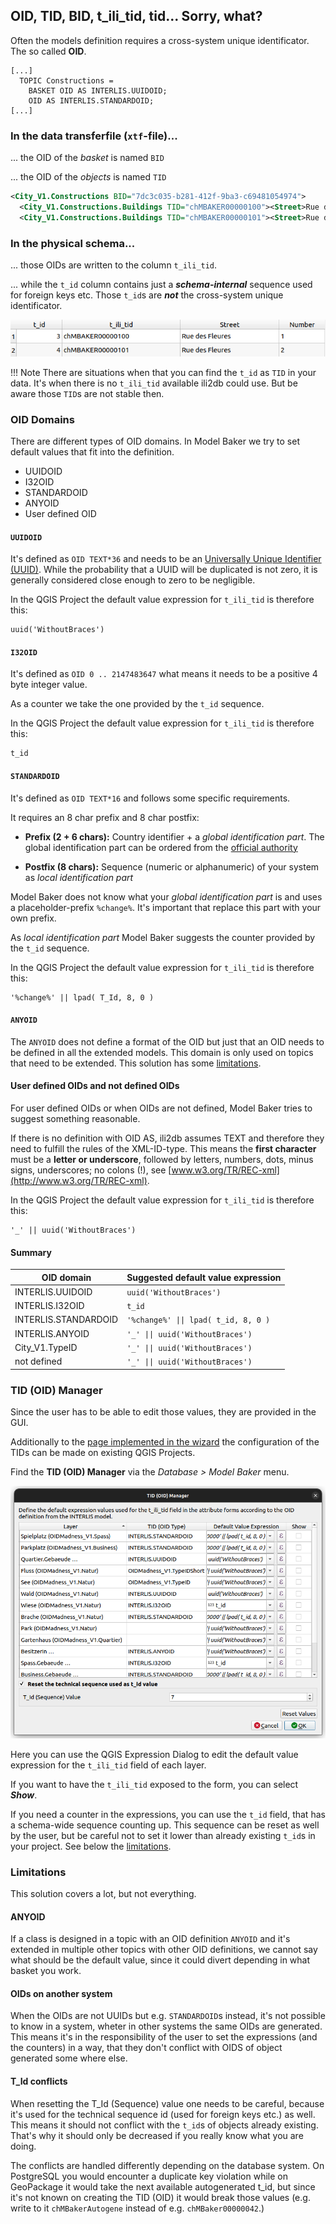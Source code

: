 ## OID, TID, BID, t_ili_tid, tid... Sorry, what?

Often the models definition requires a cross-system unique identificator. The so called **OID**.

```
[...]
  TOPIC Constructions =
    BASKET OID AS INTERLIS.UUIDOID;
    OID AS INTERLIS.STANDARDOID;
[...]
```

### In the data transferfile (`xtf`-file)...

... the OID of the *basket* is named `BID`

... the OID of the *objects* is named `TID`

```xml
<City_V1.Constructions BID="7dc3c035-b281-412f-9ba3-c69481054974">
  <City_V1.Constructions.Buildings TID="chMBAKER00000100"><Street>Rue des Fleures</Street><Number>1</Number></City_V1.Constructions.Buildings>
  <City_V1.Constructions.Buildings TID="chMBAKER00000101"><Street>Rue des Fleures</Street><Number>2</Number></City_V1.Constructions.Buildings>
```

### In the physical schema...

... those OIDs are written to the column `t_ili_tid`.

... while the `t_id` column contains just a ***schema-internal*** sequence used for foreign keys etc. Those `t_id`s are ***not*** the cross-system unique identificator.

![oid physical data](../assets/oid_physical_data.png)

!!! Note
    There are situations when that you can find the `t_id` as `TID` in your data. It's when there is no `t_ili_tid` available ili2db could use. But be aware those `TID`s are not stable then.

### OID Domains

There are different types of OID domains. In Model Baker we try to set default values that fit into the definition.

- UUIDOID
- I32OID
- STANDARDOID
- ANYOID
- User defined OID

#### `UUIDOID`

It's defined as `OID TEXT*36` and needs to be an [Universally Unique Identifier (UUID)](https://datatracker.ietf.org/doc/html/rfc4122). While the probability that a UUID will be duplicated is not zero, it is generally considered close enough to zero to be negligible.

In the QGIS Project the default value expression for `t_ili_tid` is therefore this:
```
uuid('WithoutBraces')
```

#### `I32OID`

It's defined as `OID 0 .. 2147483647` what means it needs to be a positive 4 byte integer value.

As a counter we take the one provided by the `t_id` sequence.

In the QGIS Project the default value expression for `t_ili_tid` is therefore this:

```
t_id
```

#### `STANDARDOID`

It's defined as `OID TEXT*16` and follows some specific requirements.

It requires an 8 char prefix and 8 char postfix:

- **Prefix (2 + 6 chars):** Country identifier + a *global identification part*. The global identification part can be ordered from the [official authority](https://www.interlis.ch/dienste/oid-bestellen)

- **Postfix (8 chars):** Sequence (numeric or alphanumeric) of your system as *local identification part*

Model Baker does not know what your *global identification part* is and uses a placeholder-prefix `%change%`. It's important that replace this part with your own prefix.

As *local identification part* Model Baker suggests the counter provided by the `t_id` sequence.

In the QGIS Project the default value expression for `t_ili_tid` is therefore this:

```
'%change%' || lpad( T_Id, 8, 0 )
```

#### `ANYOID`

The `ANYOID` does not define a format of the OID but just that an OID needs to be defined in all the extended models. This domain is only used on topics that need to be extended. This solution has some [limitations](#limitations).

#### User defined OIDs and not defined OIDs

For user defined OIDs or when OIDs are not defined, Model Baker tries to suggest something reasonable.

If there is no definition with OID AS, ili2db assumes TEXT and therefore they need to fulfill the rules of the XML-ID-type. This means the **first character** must be a **letter or underscore**, followed by letters, numbers, dots, minus signs, underscores; no colons (!), see [www.w3.org/TR/REC-xml](http://www.w3.org/TR/REC-xml).

In the QGIS Project the default value expression for `t_ili_tid` is therefore this:

```
'_' || uuid('WithoutBraces')
```

#### Summary
| OID domain | Suggested default value expression |
|---|---|
| INTERLIS.UUIDOID |  `uuid('WithoutBraces')`  |
| INTERLIS.I32OID | `t_id` |
| INTERLIS.STANDARDOID |  `'%change%' \|\| lpad( t_id, 8, 0 )` |
| INTERLIS.ANYOID | `'_' \|\| uuid('WithoutBraces')` |
| City_V1.TypeID | `'_' \|\| uuid('WithoutBraces')` |
| not defined | `'_' \|\| uuid('WithoutBraces')` |

### TID (OID) Manager

Since the user has to be able to edit those values, they are provided in the GUI.

Additionally to the [page implemented in the wizard](../../user_guide/import_workflow/#tid-oid-values) the configuration of the TIDs can be made on existing QGIS Projects.

Find the **TID (OID) Manager** via the *Database > Model Baker* menu.

![tid manager](../assets/oid_tid_manager.png)

Here you can use the QGIS Expression Dialog to edit the default value expression for the `t_ili_tid` field of each layer.

If you want to have the `t_ili_tid` exposed to the form, you can select ***Show***.

If you need a counter in the expressions, you can use the `t_id` field, that has a schema-wide sequence counting up. This sequence can be reset as well by the user, but be careful not to set it lower than already existing `t_id`s in your project. See below the [limitations](#limitations).

### Limitations

This solution covers a lot, but not everything.

#### ANYOID

If a class is designed in a topic with an OID definition `ANYOID` and it's extended in multiple other topics with other OID definitions, we cannot say what should be the default value, since it could divert depending in what basket you work.

#### OIDs on another system

When the OIDs are not UUIDs but e.g. `STANDARDOID`s instead, it's not possible to know in a system, wheter in other systems the same OIDs are generated. This means it's in the responsibility of the user to set the expressions (and the counters) in a way, that they don't conflict with OIDS of object generated some where else.

#### T_Id conflicts

When resetting the T_Id (Sequence) value one needs to be careful, because it's used for the technical sequence id (used for foreign keys etc.) as well. This means it should not conflict with the `t_id`s of objects already existing. That's why it should only be decreased if you really know what you are doing.

The conflicts are handled differently depending on the database system. On PostgreSQL you would encounter a duplicate key violation while on GeoPackage it would take the next available autogenerated t_id, but since it's not known on creating the TID (OID) it would break those values (e.g. write to it `chMBakerAutogene` instead of e.g. `chMBaker00000042`.)
